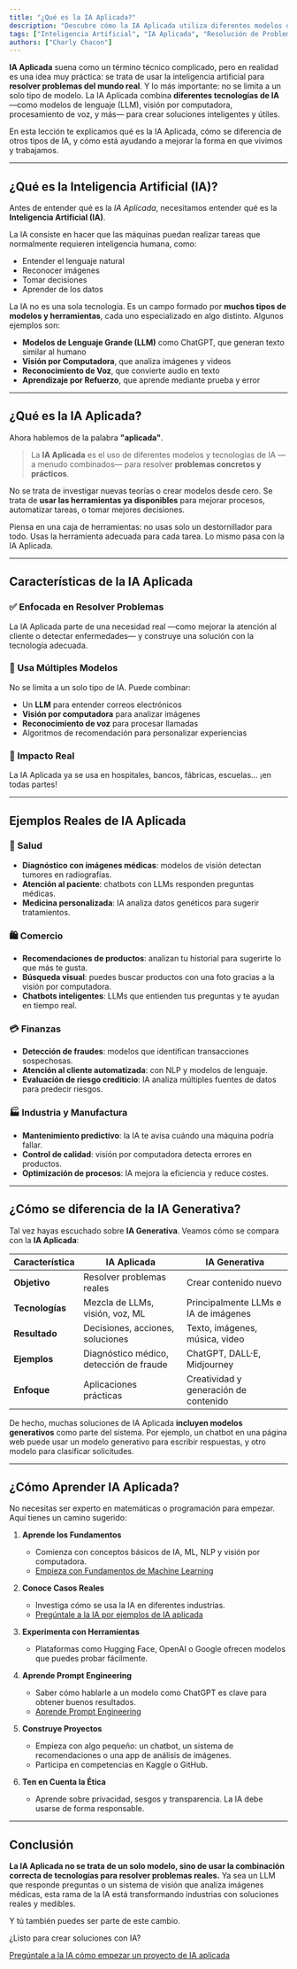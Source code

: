 ```yaml
---
title: "¿Qué es la IA Aplicada?"
description: "Descubre cómo la IA Aplicada utiliza diferentes modelos de inteligencia artificial como LLMs, visión por computadora y más para resolver problemas reales."
tags: ["Inteligencia Artificial", "IA Aplicada", "Resolución de Problemas"]
authors: ["Charly Chacon"]
---
```


**IA Aplicada** suena como un término técnico complicado, pero en realidad es una idea muy práctica: se trata de usar la inteligencia artificial para **resolver problemas del mundo real**. Y lo más importante: no se limita a un solo tipo de modelo. La IA Aplicada combina **diferentes tecnologías de IA** —como modelos de lenguaje (LLM), visión por computadora, procesamiento de voz, y más— para crear soluciones inteligentes y útiles.

En esta lección te explicamos qué es la IA Aplicada, cómo se diferencia de otros tipos de IA, y cómo está ayudando a mejorar la forma en que vivimos y trabajamos.

---

## ¿Qué es la Inteligencia Artificial (IA)?

Antes de entender qué es la *IA Aplicada*, necesitamos entender qué es la **Inteligencia Artificial (IA)**.

La IA consiste en hacer que las máquinas puedan realizar tareas que normalmente requieren inteligencia humana, como:

- Entender el lenguaje natural
- Reconocer imágenes
- Tomar decisiones
- Aprender de los datos

La IA no es una sola tecnología. Es un campo formado por **muchos tipos de modelos y herramientas**, cada uno especializado en algo distinto. Algunos ejemplos son:

- **Modelos de Lenguaje Grande (LLM)** como ChatGPT, que generan texto similar al humano
- **Visión por Computadora**, que analiza imágenes y videos
- **Reconocimiento de Voz**, que convierte audio en texto
- **Aprendizaje por Refuerzo**, que aprende mediante prueba y error

---

## ¿Qué es la IA Aplicada?

Ahora hablemos de la palabra **"aplicada"**.

> La **IA Aplicada** es el uso de diferentes modelos y tecnologías de IA —a menudo combinados— para resolver **problemas concretos y prácticos**.

No se trata de investigar nuevas teorías o crear modelos desde cero. Se trata de **usar las herramientas ya disponibles** para mejorar procesos, automatizar tareas, o tomar mejores decisiones.

Piensa en una caja de herramientas: no usas solo un destornillador para todo. Usas la herramienta adecuada para cada tarea. Lo mismo pasa con la IA Aplicada.

---

## Características de la IA Aplicada

### ✅ Enfocada en Resolver Problemas
La IA Aplicada parte de una necesidad real —como mejorar la atención al cliente o detectar enfermedades— y construye una solución con la tecnología adecuada.

### 🧠 Usa Múltiples Modelos
No se limita a un solo tipo de IA. Puede combinar:
- Un **LLM** para entender correos electrónicos
- **Visión por computadora** para analizar imágenes
- **Reconocimiento de voz** para procesar llamadas
- Algoritmos de recomendación para personalizar experiencias

### 🔁 Impacto Real
La IA Aplicada ya se usa en hospitales, bancos, fábricas, escuelas... ¡en todas partes!

---

## Ejemplos Reales de IA Aplicada

### 🏥 Salud
- **Diagnóstico con imágenes médicas**: modelos de visión detectan tumores en radiografías.
- **Atención al paciente**: chatbots con LLMs responden preguntas médicas.
- **Medicina personalizada**: IA analiza datos genéticos para sugerir tratamientos.

### 🛍️ Comercio
- **Recomendaciones de productos**: analizan tu historial para sugerirte lo que más te gusta.
- **Búsqueda visual**: puedes buscar productos con una foto gracias a la visión por computadora.
- **Chatbots inteligentes**: LLMs que entienden tus preguntas y te ayudan en tiempo real.

### 💳 Finanzas
- **Detección de fraudes**: modelos que identifican transacciones sospechosas.
- **Atención al cliente automatizada**: con NLP y modelos de lenguaje.
- **Evaluación de riesgo crediticio**: IA analiza múltiples fuentes de datos para predecir riesgos.

### 🏭 Industria y Manufactura
- **Mantenimiento predictivo**: la IA te avisa cuándo una máquina podría fallar.
- **Control de calidad**: visión por computadora detecta errores en productos.
- **Optimización de procesos**: IA mejora la eficiencia y reduce costes.

---

## ¿Cómo se diferencia de la IA Generativa?

Tal vez hayas escuchado sobre **IA Generativa**. Veamos cómo se compara con la **IA Aplicada**:

| Característica | IA Aplicada | IA Generativa |
|----------------|-------------|----------------|
| **Objetivo** | Resolver problemas reales | Crear contenido nuevo |
| **Tecnologías** | Mezcla de LLMs, visión, voz, ML | Principalmente LLMs e IA de imágenes |
| **Resultado** | Decisiones, acciones, soluciones | Texto, imágenes, música, video |
| **Ejemplos** | Diagnóstico médico, detección de fraude | ChatGPT, DALL·E, Midjourney |
| **Enfoque** | Aplicaciones prácticas | Creatividad y generación de contenido |

De hecho, muchas soluciones de IA Aplicada **incluyen modelos generativos** como parte del sistema. Por ejemplo, un chatbot en una página web puede usar un modelo generativo para escribir respuestas, y otro modelo para clasificar solicitudes.

---

## ¿Cómo Aprender IA Aplicada?

No necesitas ser experto en matemáticas o programación para empezar. Aquí tienes un camino sugerido:

1. **Aprende los Fundamentos**
   - Comienza con conceptos básicos de IA, ML, NLP y visión por computadora.
   - [Empieza con Fundamentos de Machine Learning](https://4geeks.com/lesson/machine-learning-basics)

2. **Conoce Casos Reales**
   - Investiga cómo se usa la IA en diferentes industrias.
   - [Pregúntale a la IA por ejemplos de IA aplicada](https://4geeks.com/ask?query=ejemplos-de-ia-aplicada)

3. **Experimenta con Herramientas**
   - Plataformas como Hugging Face, OpenAI o Google ofrecen modelos que puedes probar fácilmente.

4. **Aprende Prompt Engineering**
   - Saber cómo hablarle a un modelo como ChatGPT es clave para obtener buenos resultados.
   - [Aprende Prompt Engineering](https://4geeks.com/lesson/prompt-engineering-for-beginners)

5. **Construye Proyectos**
   - Empieza con algo pequeño: un chatbot, un sistema de recomendaciones o una app de análisis de imágenes.
   - Participa en competencias en Kaggle o GitHub.

6. **Ten en Cuenta la Ética**
   - Aprende sobre privacidad, sesgos y transparencia. La IA debe usarse de forma responsable.

---

## Conclusión

**La IA Aplicada no se trata de un solo modelo, sino de usar la combinación correcta de tecnologías para resolver problemas reales.** Ya sea un LLM que responde preguntas o un sistema de visión que analiza imágenes médicas, esta rama de la IA está transformando industrias con soluciones reales y medibles.

Y tú también puedes ser parte de este cambio.

¿Listo para crear soluciones con IA?

[Pregúntale a la IA cómo empezar un proyecto de IA aplicada](https://4geeks.com/ask?query=como-empezar-un-proyecto-de-ia-aplicada)
